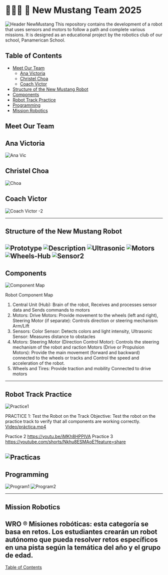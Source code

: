 # 🤖🇵🇦 🐎 New Mustang Team 2025
![Header NewMustang](https://github.com/user-attachments/assets/de13f198-3fd9-4c55-b596-5d7e2e113b69)
This repository contains the development of a robot that uses sensors and motors to follow a path and complete various missions. It is designed as an educational project by the robotics club of our school, Panamerican School.
## Table of Contents
- [Meet Our Team](#meet-our-team)
    - [Ana Victoria](#ana-victoria)
    - [Christel Choa](#christel-choa)
    - [Coach Victor](#coach-victor)
- [Structure of the New Mustang Robot](#structure-of-the-newmustang-robot)
- [Components](#Components)
- [Robot Track Practice](#robot-track-practice)
- [Programming](#programming)
- [Mission Robotics](#mission-robotics)

## Meet Our Team
## Ana Victoria
![Ana Vic](https://github.com/user-attachments/assets/67f17eb9-cd08-4e34-861a-6b5de21f82f4)
## Christel Choa
![Choa](https://github.com/user-attachments/assets/dfad9bfc-ab6e-4f66-a945-1978f9c33535)
## Coach Victor
![Coach Victor -2](https://github.com/user-attachments/assets/7250179b-2f0b-4f1e-8e63-facf6d7e64d4)

----

## Structure of the New Mustang Robot
![Prototype](https://github.com/user-attachments/assets/6cb657ea-4d41-4950-802b-88867fec96a3)
![Description](https://github.com/user-attachments/assets/f36fc052-006d-41dc-aaa5-b2d17daf594e)
![Ultrasonic](https://github.com/user-attachments/assets/2941ebbc-5b7f-4e76-9492-61b08ed07c74)
![Motors](https://github.com/user-attachments/assets/c4576df7-2ffd-438c-9043-0eac8145208b)
![Wheels-Hub](https://github.com/user-attachments/assets/0c414883-2ced-40e1-b5cd-5224cbeb778d)
![Sensor2](https://github.com/user-attachments/assets/9fe3caab-1c9c-47ff-856e-0709edb62075)
----
## Components
![Component Map](https://github.com/user-attachments/assets/7298b296-3010-4794-9217-b49bc0c5412e)

Robot Component Map
1. Central Unit (Hub): Brain of the robot, Receives and processes sensor data and Sends commands to motors
2. Motors: Drive Motors: Provide movement to the wheels (left and right), Steering Motor (if separate): Controls direction or steering mechanism
Arm/Lift 
3. Sensors: Color Sensor: Detects colors and light intensity, Ultrasonic Sensor: Measures distance to obstacles
4. Motors: Steering Motor (Direction Control Motor):
Controls the steering mechanism of the robot and raction Motors (Drive or Propulsion Motors):
Provide the main movement (forward and backward) connected to the wheels or tracks and Control the speed and acceleration of the robot.
5. Wheels and Tires:
Provide traction and mobility
Connected to drive motors
----
 ## Robot Track Practice
![Practice1](https://github.com/user-attachments/assets/2f6b08c6-20e2-46a2-8ba7-7729f4d60b95)

 PRACTICE 1: Test the Robot on the Track
Objective: Test the robot on the practice track to verify that all components are working correctly.
[Video/práctica.mp4](https://youtube.com/shorts/UFMvW3aFJpc?feature=share)

Practice 2
https://youtu.be/iMKh8HPPIVA
Practice 3
https://youtube.com/shorts/Nkhu8ESMAoE?feature=share

![Practicas](https://github.com/user-attachments/assets/bff80123-3c29-44b5-a56d-4dfe393a2972)
----
## Programming
![Program1](https://github.com/user-attachments/assets/9497b0ea-f735-40ef-946b-b1b01af565cd)
![Program2](https://github.com/user-attachments/assets/542f744c-0602-4f75-a554-3064f63c714f)

----
## Mission Robotics
WRO ® Misiones robóticas: esta categoría se basa en retos.  Los estudiantes crearán  un robot autónomo que pueda resolver retos  específicos en una pista según la temática del año y el grupo de edad.
----

[Table of Contents](#table-of-contents)
